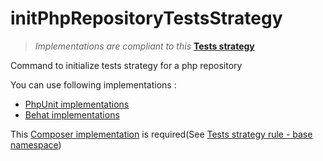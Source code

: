 # initPhpRepositoryTestsStrategy

> *Implementations are compliant to this* **[Tests strategy](https://github.com/yoanm/Readme/blob/master/TESTS_STRATEGY.md)**

Command to initialize tests strategy for a php repository

You can use following implementations : 
* [PhpUnit implementations](https://github.com/yoanm/initRepositoryWithPhpUnit)
* [Behat implementations]()

This [Composer implementation](https://github.com/yoanm/Readme/blob/master/TESTS_STRATEGY.md#example-composer-implementation) is required(See [Tests strategy rule - base namespace](https://github.com/yoanm/Readme/blob/master/TESTS_STRATEGY.md#base-namespace))
